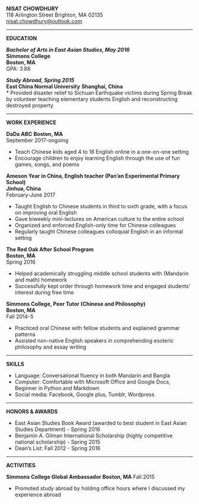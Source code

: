 **NISAT CHOWDHURY**  
118 Arlington Street Brighton, MA 02135  
nisat.chowdhury@outlook.com  
_______________________________________________________________________________________                                    
**EDUCATION**

**_Bachelor of Arts in East Asian Studies, May 2016_**        
**Simmons College**  	                                                                                             
**Boston, MA**  
GPA: 3.88

**_Study Abroad, Spring 2015_**  
**East China Normal University**  							                                                                           **Shanghai, China**  
    * Provided disaster relief to Sichuan Earthquake victims during Spring Break by volunteer teaching elementary students English and reconstructing destroyed property
_______________________________________________________________________________________
**WORK EXPERIENCE**

**DaDa ABC**    										                                                                                         **Boston, MA**    
September 2017-ongoing
   * Teach Chinese kids aged 4 to 16 English online in a one-on-one setting
   * Encourage children to enjoy learning English through the use of fun games, songs, and poems

**Ameson Year in China, English teacher (Pan’an Experimental Primary School)**                                              
**Jinhua, China**    
February-June 2017								      	                                                                         
  * Taught English to Chinese students in third to sixth grade, with a focus on improving oral English
  * Gave biweekly mini-lectures on American culture to the entire school
  * Organized and enforced English-only time for Chinese colleagues 
  * Regularly taught Chinese colleagues colloquial English in an informal setting

**The Red Oak After School Program**   	  						                                                                      
**Boston, MA**    
Spring 2016
  * Helped academically struggling middle school students with (Mandarin and math) homework 
  * Successfully kept order through homework time and engaged students’ interest during free time

**Simmons College, Peer Tutor (Chinese and Philosophy)**  		  		                                                        
**Boston, MA**    
Fall 2014-5
  * Practiced oral Chinese with fellow students and explained grammar patterns 
  * Assisted non-native English speakers in comprehending esoteric philosophy and essay writing
_______________________________________________________________________________________
**SKILLS**
  * Language: Conversational fluency in both Mandarin and Bangla
  * Computer: Comfortable with Microsoft Office and Google Docs, Beginner in Python and Markdown
  * Social media: Facebook, Google plus, Tumblr, Wordpress
_______________________________________________________________________________________
**HONORS & AWARDS**
  * East Asian Studies Book Award (awarded to best student in East Asian Studies Department) - Spring 2016
  * Benjamin A. Gilman International Scholarship (highly competitive national scholarship) - Spring 2015
  * Dean’s List: Fall 2012 - Spring 2016
_______________________________________________________________________________________
**ACTIVITIES**

**Simmons College Global Ambassador							                                                                         Boston, MA**
Fall 2015
  * Promoted study abroad by holding office hours where I discussed my experience abroad
